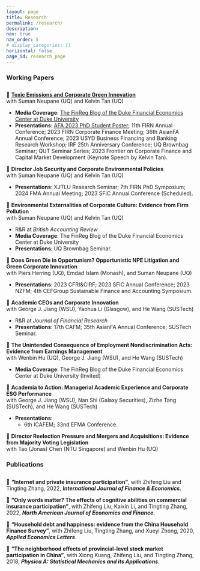 ```yaml
---
layout: page
title: Research
permalink: /research/
description: 
nav: true
nav_order: 5
# display_categories: []
horizontal: false
page_id: research_page
---
```

<style>
#working-papers, #publications {
    padding-bottom: 0.7rem;
}
.research_page .sub-s-title
{
  padding-left: 1.5rem;
}
</style>
<p class="research-sep"></p>



### Working Papers


📄 [**Toxic Emissions and Corporate Green Innovation**](https://papers.ssrn.com/sol3/papers.cfm?abstract_id=4113290)
<br><span class="sub-s-title">with Suman Neupane (UQ) and Kelvin Tan (UQ)</span>
- **Media Coverage**: [The FinReg Blog of the Duke Financial Economics Center at Duke University](https://sites.duke.edu/thefinregblog/2022/11/29/toxic-emissions-and-corporate-green-innovation/)
- **Presentations**: [AFA 2023 PhD Student Poster](file:///D:/OneDrive%20-%20CUHK-Shenzhen/%E6%96%87%E6%A1%A3/Downloads/ToxicEmissionsAndCorporateGreenInno_preview%20(9).pdf); 11th FIRN Annual Conference; 2023 FIRN Corporate Finance Meeting; 36th AsianFA Annual Conference; 2023 USYD Business Financing and Banking Research Workshop; IRF 25th Anniversary Conference; UQ Brownbag Seminar; QUT Seminar Series; 2023 Frontier on Corporate Finance and Capital Market Development (Keynote Speech by Kelvin Tan).
  
<p class="research-sep2"></p>

📄  **Director Job Security and Corporate Environmental Policies**
<br><span class="sub-s-title">with Suman Neupane (UQ) and Kelvin Tan (UQ)</span>
- **Presentations**: XJTLU Research Seminar; 7th FIRN PhD Symposium; 2024 FMA Annual Meeting; 2023 SFiC Annual Conference (Scheduled). 

<p class="research-sep2"></p>

📄  **Environmental Externalities of Corporate Culture: Evidence from Firm Pollution**
<br><span class="sub-s-title">with Suman Neupane (UQ) and Kelvin Tan (UQ)</span>
- R&R at _British Accounting Review_ 
- **Media Coverage**: The FinReg Blog of the Duke Financial Economics Center at Duke University
- **Presentations**: UQ Brownbag Seminar. 

<p class="research-sep2"></p>


📄 **Does Green Die in Opportunism? Opportunistic NPE Litigation and Green Corporate Innovation**
<br><span class="sub-s-title">with Piers Herring (UQ), Emdad Islam (Monash), and Suman Neupane (UQ)</span>
- **Presentations**: 2023 CFRI&CIRF; 2023 SFiC Annual Conference; 2023 NZFM; 4th CEFGroup Sustainable Finance and Accounting Symposium.

<p class="research-sep2"></p>

📄  **Academic CEOs and Corporate Innovation**
<br><span class="sub-s-title">with George J. Jiang (WSU), Yaohua Li (Glasgow), and He Wang (SUSTech)</span>
- R&R at _Journal of Financial Research_
- **Presentations**: 17th CAFM; 35th AsianFA Annual Conference; SUSTech Seminar.

<p class="research-sep2"></p>

📄 **The Unintended Consequence of Employment Nondiscrimination Acts: Evidence from Earnings Management**
<br><span class="sub-s-title">with Wenbin Hu (UQ), George J. Jiang (WSU), and He Wang (SUSTech)</span>
- **Media Coverage**: The FinReg Blog of the Duke Financial Economics Center at Duke University (Invited)

<p class="research-sep2"></p>

📄  **Academia to Action: Managerial Academic Experience and Corporate ESG Performance**
<br><span class="sub-s-title">with George J. Jiang (WSU), Nan Shi (Galaxy Securities), Zizhe Tang (SUSTech), and He Wang (SUSTech)</span>
- **Presentations**: 
  - 6th ICAFEM; 33nd EFMA Conference.

<p class="research-sep2"></p>

📄 **Director Reelection Pressure and Mergers and Acquisitions: Evidence from Majority Voting Legislation**
<br><span class="sub-s-title">with Tao (Jonas) Chen (NTU Singapore) and Wenbin Hu (UQ)</span>

<p class="research-sep"></p>

### Publications


📄 **“Internet and private insurance participation”**, with Zhifeng Liu and Tingting Zhang, 2022, _**International
   Journal of Finance & Economics**_.

📄 **“Only words matter? The effects of cognitive abilities on commercial insurance participation”**, with
   Zhifeng Liu, Kaixin Li, and Tingting Zhang, 2022, _**North American Journal of Economics and Finance**_.

📄 **“Household debt and happiness: evidence from the China Household Finance Survey”**, with Zhifeng
   Liu, Tingting Zhang, and Xueyi Zhong, 2020, _**Applied Economics Letters**_.

📄 **“The neighborhood effects of provincial-level stock market participation in China”**, with Xiong Kuang,
   Zhifeng Liu, and Tingting Zhang, 2018, _**Physica A: Statistical Mechanics and its Applications**_.

